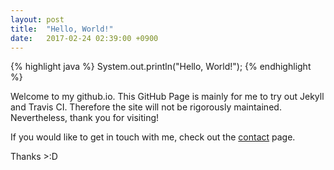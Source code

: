 ```yaml
---
layout: post
title:  "Hello, World!"
date:   2017-02-24 02:39:00 +0900
---
```

{% highlight java %}
System.out.println("Hello, World!");
{% endhighlight %}

Welcome to my github.io.
This GitHub Page is mainly for me to try out Jekyll and Travis CI. Therefore the site will not be rigorously maintained. Nevertheless, thank you for visiting!

If you would like to get in touch with me, check out the [contact][mjkim610-contact] page.

Thanks >:D

[mjkim610-contact]: https://mjkim610.github.io/contact
